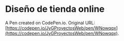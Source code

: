 # Diseño de tienda online

A Pen created on CodePen.io. Original URL: [https://codepen.io/JyGProyectosWeb/pen/WNowqqx](https://codepen.io/JyGProyectosWeb/pen/WNowqqx).


